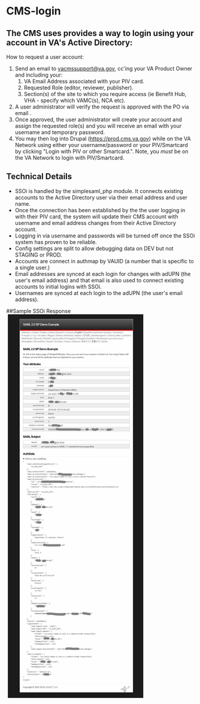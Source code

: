 # CMS-login

## The CMS uses provides a way to login using your account in VA's Active Directory:

How to request a user account:
1. Send an email to vacmssupport@va.gov, cc'ing your VA Product Owner and including your:
    1. VA Email Address associated with your PIV card.
    2. Requested Role (editor, reviewer, publisher).
    3. Section(s) of the site to which you require access (ie Benefit Hub, VHA - specify which VAMC(s), NCA etc).
2. A user administrator will verify the request is approved with the PO via email .
3. Once approved, the user administrator will create your account and assign the requested role(s) and you will receive an email with your username and temporary password.
4. You may then log into Drupal (https://prod.cms.va.gov) while on the VA Network using either your username/password or your PIV/Smartcard by clicking "Login with PIV or other Smartcard.". Note, you _must_ be on the VA Network to login with PIV/Smartcard. 

## Technical Details
  * SSOi is handled by the simplesaml_php module.  It connects existing accounts to the Active Directory user via their email address and user name.
  * Once the connection has been established by the the user logging in with their PIV card, the system will update their CMS account with username and email address changes from their Active Directory account.
  * Logging in via username and passwords will be turned off once the SSOi system has proven to be reliable.
  * Config settings are split to allow debugging data on DEV but not STAGING or PROD.
  * Accounts are connect in authmap by VAUID (a number that is specific to a single user.)
  * Email addresses are synced at each login for changes with adUPN (the user's email address) and that email is also used to connect existing accounts to initial logins with SSOi.
  * Usernames are synced at each login to the adUPN (the user's email address).

##Sample SSOi Response
![Sample simplesaml response](images/ssoi-response.png)
